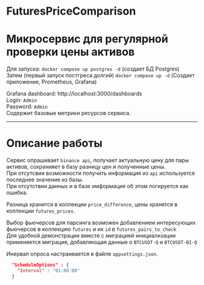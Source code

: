 # FuturesPriceComparison
# Микросервис для регулярной проверки цены активов

Для запуска:
`docker compose up postgres -d` (создает БД Postgres)  
Затем (первый запуск постгреса долгий)
`docker compose up -d` (Создает приложение, Prometheus, Grafana)  


Grafana dashboard: http://localhost:3000/dashboards  
Login: `Admin`  
Password: `Admin`  
Содержит базовые метрики ресурсов сервиса.

---

# Описание работы

Сервис опрашивает `binance api`, получает актуальную цену для пары активов, сохранияет в базу разницу цен и полученные цены.  
При отсутсвии возможности получить информация из `api` используется последнее значение из базы.  
При отсутствии данных и в базе имформация об этом логируется как ошибка.  

Разница хранится в коллекции `price_difference`, цены хранятся в коллекции `futures_prices`.  

Выбор фьючерсов для парсинга возможен добавлением интересующих фьючерсов в коллекцию `futures` и их `id` в `futures_pairs_to_check`  
Для удобной демонстрации вместе с миграцией инициализации применяется миграция, добавляющая данные о `BTCUSDT-Q` и `BTCUSDT-BI-Q`

Инервал опроса настраивается в файле `appsettings.json`.

``` json
  "ScheduleOptions" : {
    "Interval" : "01:00:00"
  }
```
